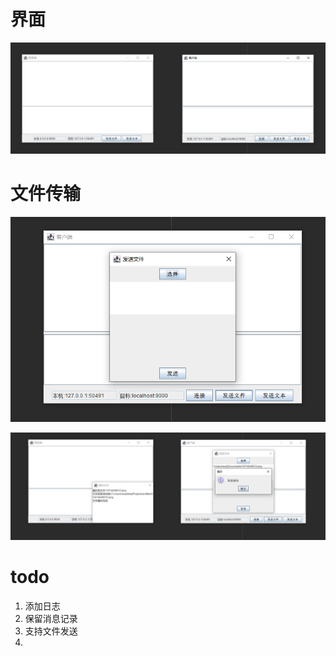




# 界面

![img_7.png](img_7.png)


# 文件传输

![img_9.png](img_9.png)


![img_8.png](img_8.png)

# todo

1. 添加日志
2. 保留消息记录
2. 支持文件发送
3. 